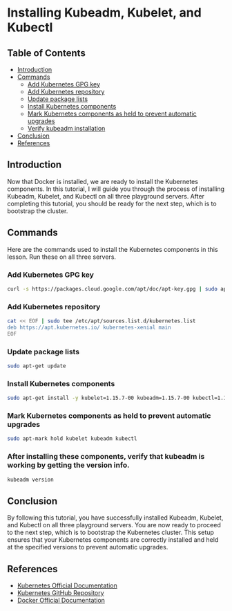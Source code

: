 # Installing Kubeadm, Kubelet, and Kubectl

## Table of Contents

- [Introduction](#introduction)
- [Commands](#commands)
   - [Add Kubernetes GPG key](#add-kubernetes-gpg-key)
   - [Add Kubernetes repository](#add-kubernetes-repository)
   - [Update package lists](#update-package-lists)
   - [Install Kubernetes components](#install-kubernetes-components)
   - [Mark Kubernetes components as held to prevent automatic upgrades](#mark-kubernetes-components-as-held-to-prevent-automatic-upgrades)
   - [Verify kubeadm installation](#verify-kubeadm-installation)
- [Conclusion](#conclusion)
- [References](#references)

## Introduction

Now that Docker is installed, we are ready to install the Kubernetes components. In this tutorial, I will guide you through the process of installing Kubeadm, Kubelet, and Kubectl on all three playground servers. After completing this tutorial, you should be ready for the next step, which is to bootstrap the cluster.

## Commands

Here are the commands used to install the Kubernetes components in this lesson. Run these on all three servers.

### Add Kubernetes GPG key

```bash
curl -s https://packages.cloud.google.com/apt/doc/apt-key.gpg | sudo apt-key add -
```

### Add Kubernetes repository

```bash
cat << EOF | sudo tee /etc/apt/sources.list.d/kubernetes.list
deb https://apt.kubernetes.io/ kubernetes-xenial main
EOF
```

### Update package lists

```bash
sudo apt-get update
```

### Install Kubernetes components

```bash
sudo apt-get install -y kubelet=1.15.7-00 kubeadm=1.15.7-00 kubectl=1.15.7-00
```

### Mark Kubernetes components as held to prevent automatic upgrades

```bash
sudo apt-mark hold kubelet kubeadm kubectl
```

### After installing these components, verify that kubeadm is working by getting the version info.

```bash
kubeadm version
```

## Conclusion

By following this tutorial, you have successfully installed Kubeadm, Kubelet, and Kubectl on all three playground servers. You are now ready to proceed to the next step, which is to bootstrap the Kubernetes cluster. This setup ensures that your Kubernetes components are correctly installed and held at the specified versions to prevent automatic upgrades.

## References

- [Kubernetes Official Documentation](https://kubernetes.io/docs/setup/production-environment/tools/kubeadm/install-kubeadm/)
- [Kubernetes GitHub Repository](https://github.com/kubernetes/kubernetes)
- [Docker Official Documentation](https://docs.docker.com/)